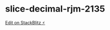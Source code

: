 # slice-decimal-rjm-2135

[Edit on StackBlitz ⚡️](https://stackblitz.com/edit/currency-pipe-rjm-2135-hfbsgf)
